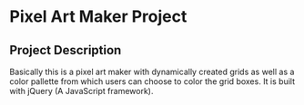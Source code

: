 # Pixel Art Maker Project

## Project Description

Basically this is a pixel art maker with dynamically created grids 
as well as a color pallette from which users can choose to color the grid boxes. 
It is built with jQuery (A JavaScript framework). 
